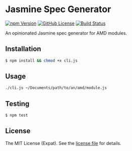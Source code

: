 Jasmine Spec Generator
======================
[![npm Version][NPM VERSION BADGE]][NPM PAGE]
[![GitHub License][LICENSE BADGE]][LICENSE PAGE]
[![Build Status][BUILD BADGE]][BUILD PAGE]

An opinionated Jasmine spec generator for AMD modules.

Installation
------------
```sh
$ npm install && chmod +x cli.js
```

Usage
-----
```sh
./cli.js ~/Documents/path/to/an/amd/module.js
```

Testing
-------
```sh
$ npm test
```

License
-------
The MIT License (Expat). See the [license file](LICENSE) for details.

[BUILD BADGE]: https://img.shields.io/travis/jbenner-radham/jasmine-spec-factory.svg?style=flat-square
[BUILD PAGE]: https://travis-ci.org/jbenner-radham/jasmine-spec-factory
[LICENSE BADGE]: https://img.shields.io/badge/license-MIT%20License-blue.svg?style=flat-square
[LICENSE PAGE]: https://github.com/jbenner-radham/jasmine-spec-factory/blob/master/LICENSE
[NPM PAGE]: https://www.npmjs.com/package/jasmine-spec-factory
[NPM VERSION BADGE]: https://img.shields.io/npm/v/jasmine-spec-factory.svg?style=flat-square

